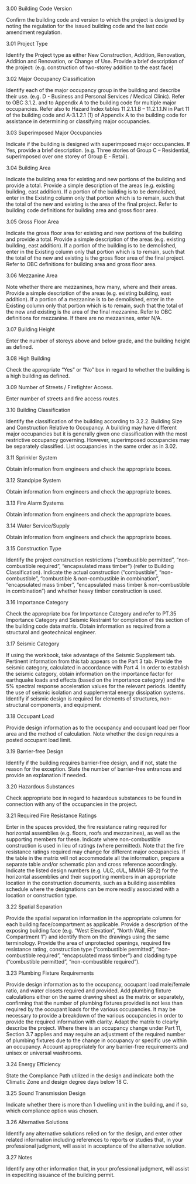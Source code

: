 
3.00 Building Code Version

Confirm the building code and version to which the project is designed by noting the regulation for the issued building code and the last code amendment regulation.

3.01 Project Type

Identify the Project type as either New Construction, Addition, Renovation, Addition and Renovation, or Change of Use. Provide a brief description of the project: (e.g. construction of two-storey addition to the east face)

3.02 Major Occupancy Classification

Identify each of the major occupancy group in the building and describe their use. (e.g. D - Business and Personal Services / Medical Clinic). Refer to OBC 3.1.2. and to Appendix A to the building code for multiple major occupancies. Refer also to Hazard Index tables 11.2.1.1.B – 11.2.1.1.N in Part 11 of the building code and A-3.1.2.1 (1) of Appendix A to the building code for assistance in determining or classifying major occupancies.

3.03 Superimposed Major Occupancies

Indicate if the building is designed with superimposed major occupancies. If Yes, provide a brief description. (e.g. Three stories of Group C – Residential, superimposed over one storey of Group E - Retail).

3.04 Building Area

Indicate the building area for existing and new portions of the building and provide a total. Provide a simple description of the areas (e.g. existing building, east addition). If a portion of the building is to be demolished, enter in the Existing column only that portion which is to remain, such that the total of the new and existing is the area of the final project. Refer to building code definitions for building area and gross floor area.

3.05 Gross Floor Area

Indicate the gross floor area for existing and new portions of the building and provide a total. Provide a simple description of the areas (e.g. existing building, east addition). If a portion of the building is to be demolished, enter in the Existing column only that portion which is to remain, such that the total of the new and existing is the gross floor area of the final project. Refer to OBC definitions for building area and gross floor area.

3.06 Mezzanine Area

Note whether there are mezzanines, how many, where and their areas. Provide a simple description of the areas (e.g. existing building, east addition). If a portion of a mezzanine is to be demolished, enter in the Existing column only that portion which is to remain, such that the total of the new and existing is the area of the final mezzanine. Refer to OBC definitions for mezzanine. If there are no mezzanines, enter N/A.

3.07 Building Height

Enter the number of storeys above and below grade, and the building height as defined.

3.08 High Building

Check the appropriate “Yes” or “No” box in regard to whether the building is a high building as defined.

3.09 Number of Streets / Firefighter Access.

Enter number of streets and fire access routes.

3.10 Building Classification

Identify the classification of the building according to 3.2.2. Building Size and Construction Relative to Occupancy. A building may have different major occupancies but it is generally given one classification with the most restrictive occupancy governing. However, superimposed occupancies may be separately classified. List occupancies in the same order as in 3.02.

3.11 Sprinkler System

Obtain information from engineers and check the appropriate boxes.

3.12  Standpipe System

Obtain information from engineers and check the appropriate boxes.

3.13  Fire Alarm Systems

Obtain information from engineers and check the appropriate boxes.

3.14  Water Service/Supply

Obtain information from engineers and check the appropriate boxes.

3.15 Construction Type

Identify the project construction restrictions (“combustible permitted”, “non-combustible required”, “encapsulated mass timber”) (refer to Building Classification). Indicate the actual construction (“combustible”, “non-combustible”, “combustible & non-combustible in combination”, “encapsulated mass timber”, “encapsulated mass timber & non-combustible in combination”) and whether heavy timber construction is used.

3.16 Importance Category

Check the appropriate box for Importance Category and refer to PT.35 Importance Category and Seismic Restraint for completion of this section of the building code data matrix. Obtain information as required from a structural and geotechnical engineer.

3.17 Seismic Category

If using the workbook, take advantage of the Seismic Supplement tab. Pertinent information from this tab appears on the Part 3 tab. Provide the seismic category, calculated in accordance with Part 4. In order to establish the seismic category, obtain information on the importance factor for earthquake loads and effects (based on the importance category) and the 5% spectral response acceleration values for the relevant periods. Identify the use of seismic isolation and supplemental energy dissipation systems. Identify if seismic design is required for elements of structures, non-structural components, and equipment.

3.18 Occupant Load

Provide design information as to the occupancy and occupant load per floor area and the method of calculation. Note whether the design requires a posted occupant load limit.

3.19 Barrier-free Design

Identify if the building requires barrier-free design, and if not, state the reason for the exception. State the number of barrier-free entrances and provide an explanation if needed.

3.20 Hazardous Substances

Check appropriate box in regard to hazardous substances to be found in connection with any of the occupancies in the project.

3.21 Required Fire Resistance Ratings

Enter in the spaces provided, the fire resistance rating required for horizontal assemblies (e.g. floors, roofs and mezzanines), as well as the supporting members for these. Indicate where non-combustible construction is used in lieu of ratings (where permitted). Note that the fire resistance ratings required may change for different major occupancies. If the table in the matrix will not accommodate all the information, prepare a separate table and/or schematic plan and cross reference accordingly. Indicate the listed design numbers (e.g. ULC, cUL, MMAH SB-2) for the horizontal assemblies and their supporting members in an appropriate location in the construction documents, such as a building assemblies schedule where the designations can be more readily associated with a location or construction type.

3.22 Spatial Separation

Provide the spatial separation information in the appropriate columns for each building face/compartment as applicable. Provide a description of the exposing building face (e.g. “West Elevation”, “North Wall, Fire Compartment 1”) and identify them on the drawings using the same terminology. Provide the area of unprotected openings, required fire resistance rating, construction type (“combustible permitted”, “non-combustible required”, “encapsulated mass timber”) and cladding type (“combustible permitted”, “non-combustible required”).

3.23 Plumbing Fixture Requirements

Provide design information as to the occupancy, occupant load male/female ratio, and water closets required and provided. Add plumbing fixture calculations either on the same drawing sheet as the matrix or separately, confirming that the number of plumbing fixtures provided is not less than required by the occupant loads for the various occupancies. It may be necessary to provide a breakdown of the various occupancies in order to provide the required information with clarity. Adapt the matrix to clearly describe the project. Where there is an occupancy change under Part 11, Section 3.7 applies and may require an adjustment of the required number of plumbing fixtures due to the change in occupancy or specific use within an occupancy. Account appropriately for any barrier-free requirements and unisex or universal washrooms.

3.24 Energy Efficiency

State the Compliance Path utilized in the design and indicate both the Climatic Zone and design degree days below 18 C.

3.25 Sound Transmission Design

Indicate whether there is more than 1 dwelling unit in the building, and if so, which compliance option was chosen.

3.26 Alternative Solutions

Identify any alternative solutions relied on for the design, and enter other related information including references to reports or studies that, in your professional judgment, will assist in acceptance of the alternative solution.

3.27 Notes

Identify any other information that, in your professional judgment, will assist in expediting issuance of the building permit.

